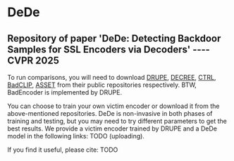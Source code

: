 # DeDe
## Repository of paper 'DeDe: Detecting Backdoor Samples for SSL Encoders via Decoders' ---- CVPR 2025

To run comparisons, you will need to download [DRUPE](https://github.com/Gwinhen/DRUPE), [DECREE](https://github.com/GiantSeaweed/DECREE), [CTRL](https://github.com/meet-cjli/CTRL), [BadCLIP](https://github.com/LiangSiyuan21/BadCLIP), [ASSET](https://github.com/reds-lab/ASSET) from their public repositories respectively. BTW, BadEncoder is implemented by DRUPE. 

You can choose to train your own victim encoder or download it from the above-mentioned repositories. DeDe is non-invasive in both phases of training and testing, but you may need to try different parameters to get the best results. 
We provide a victim encoder trained by DRUPE and a DeDe model in the following links: TODO (uploading).

If you find it useful, please cite:
TODO
